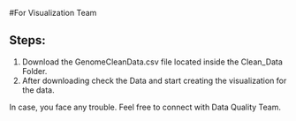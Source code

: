 #For Visualization Team

## Steps:
1. Download the GenomeCleanData.csv file located inside the Clean_Data Folder.
2. After downloading check the Data and start creating the visualization for the data.

In case, you face any trouble. Feel free to connect with Data Quality Team. 
